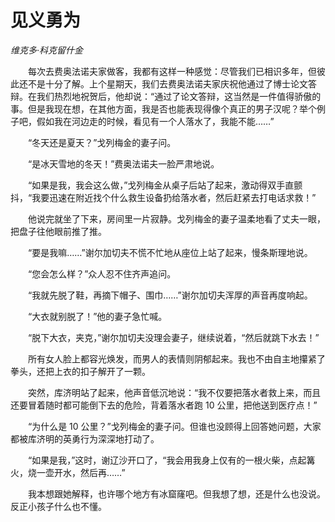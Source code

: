 # 见义勇为

*维克多·科克留什金*

　　每次去费奥法诺夫家做客，我都有这样一种感觉：尽管我们已相识多年，但彼此还不是十分了解。上个星期天，我们去费奥法诺夫家庆祝他通过了博士论文答辩。在我们热烈地祝贺后，他却说：“通过了论文答辩，这当然是一件值得骄傲的事。但是我现在想，在其他方面，我是否也能表现得像个真正的男子汉呢？举个例子吧，假如我在河边走的时候，看见有一个人落水了，我能不能……”

　　“冬天还是夏天？”戈列梅金的妻子问。

　　“是冰天雪地的冬天！”费奥法诺夫一脸严肃地说。

　　“如果是我，我会这么做，”戈列梅金从桌子后站了起来，激动得双手直颤抖，“我要迅速在附近找个什么救生设备扔给落水者，然后赶紧去打电话求救！”

　　他说完就坐了下来，房间里一片寂静。戈列梅金的妻子温柔地看了丈夫一眼，把盘子往他眼前推了推。

　　“要是我嘛……”谢尔加切夫不慌不忙地从座位上站了起来，慢条斯理地说。

　　“您会怎么样？”众人忍不住齐声追问。

　　“我就先脱了鞋，再摘下帽子、围巾……”谢尔加切夫浑厚的声音再度响起。

　　“大衣就别脱了！”他的妻子急忙喊。

　　“脱下大衣，夹克，”谢尔加切夫没理会妻子，继续说着，“然后就跳下水去！”

　　所有女人脸上都容光焕发，而男人的表情则阴郁起来。我也不由自主地攥紧了拳头，还把上衣的扣子解开了一颗。

　　突然，库济明站了起来，他声音低沉地说：“我不仅要把落水者救上来，而且还要冒着随时都可能倒下去的危险，背着落水者跑 10 公里，把他送到医疗点！”

　　“为什么是 10 公里？”戈列梅金的妻子问。但谁也没顾得上回答她问题，大家都被库济明的英勇行为深深地打动了。

　　“如果是我，”这时，谢辽沙开口了，“我会用我身上仅有的一根火柴，点起篝火，烧一壶开水，然后再……”

　　我本想跟她解释，也许哪个地方有冰窟窿吧。但我想了想，还是什么也没说。反正小孩子什么也不懂。